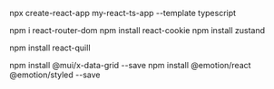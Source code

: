 <!-- 리액트 프로젝트 설치 -->

npx create-react-app my-react-ts-app --template typescript

npm i react-router-dom
npm install react-cookie
npm install zustand

<!-- 에디터 -->

npm install react-quill

<!-- 그리드 -->

npm install @mui/x-data-grid --save
npm install @emotion/react @emotion/styled --save
